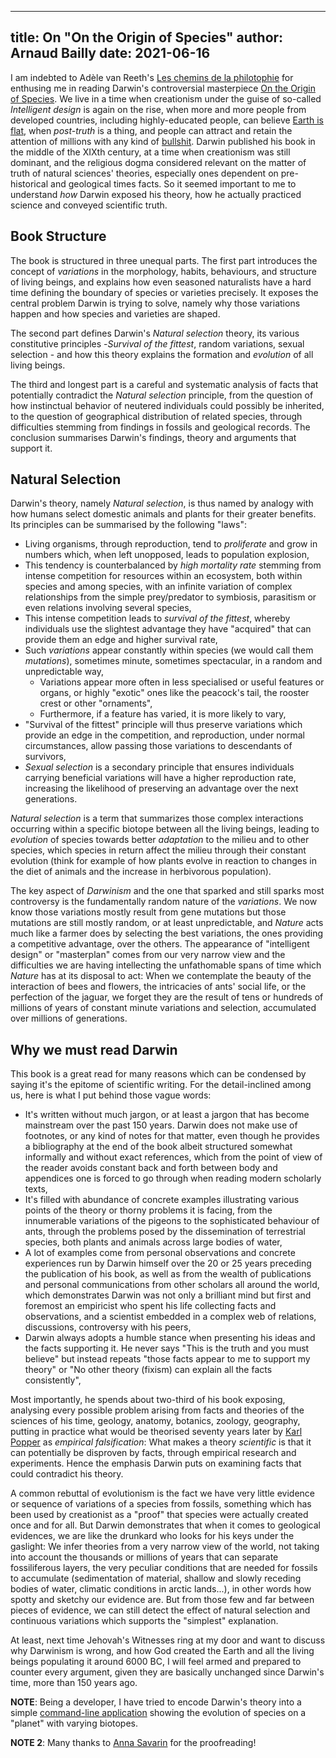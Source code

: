 ------------
title: On "On the Origin of Species"
author: Arnaud Bailly
date: 2021-06-16
------------

I am indebted to Adèle van Reeth's [Les chemins de la philotophie](https://www.franceculture.fr/emissions/les-chemins-de-la-philosophie/les-chemins-de-la-philosophie-emission-du-lundi-08-fevrier-2021) for enthusing me in reading Darwin's controversial masterpiece [On the Origin of Species](https://global.oup.com/academic/product/on-the-origin-of-species-9780199219223). We live in a time when creationism under the guise of so-called _Intelligent design_ is again on the rise, when more and more people from developed countries, including highly-educated people, can believe [Earth is flat](https://physicsworld.com/a/fighting-flat-earth-theory/), when _post-truth_ is a thing, and people can attract and retain the attention of millions with any kind of [bullshit](http://journal.sjdm.org/15/15923a/jdm15923a.html). Darwin published his book in the middle of the XIXth century, at a time when creationism was still dominant, and the religious dogma considered relevant on the matter of truth of natural sciences' theories, especially ones dependent on pre-historical and geological times facts. So it seemed important to me to understand _how_ Darwin exposed his theory, how he actually practiced science and conveyed scientific truth.

## Book Structure

The book is structured in three unequal parts. The first part introduces the concept of _variations_ in the morphology, habits, behaviours, and structure of living beings, and explains how even seasoned naturalists have a hard time defining the boundary of species or varieties precisely. It exposes the central problem Darwin is trying to solve, namely why those variations happen and how species and varieties are shaped.

The second part defines Darwin's _Natural selection_ theory, its various constitutive principles -_Survival of the fittest_, random variations, sexual selection - and how this theory explains the formation and _evolution_ of all living beings.

The third and longest part is a careful and systematic analysis of facts that potentially contradict the _Natural selection_ principle, from the question of how instinctual behavior of neutered individuals could possibly be inherited, to the question of geographical distribution of related species, through difficulties stemming from findings in fossils and geological records. The conclusion summarises Darwin's findings, theory and arguments that support it.

## Natural Selection

Darwin's theory, namely _Natural selection_, is thus named by analogy with how humans select domestic animals and plants for their greater benefits. Its principles can be summarised by the following "laws":

* Living organisms, through reproduction, tend to _proliferate_ and grow in numbers which, when left unopposed, leads to population explosion,
* This tendency is counterbalanced by _high mortality rate_ stemming from intense competition for resources within an ecosystem, both within species and among species, with an infinite variation of complex relationships from the simple prey/predator to symbiosis, parasitism or even relations involving several species,
* This intense competition leads to _survival of the fittest_, whereby individuals use the slightest advantage they have "acquired" that can provide them an edge and higher survival rate,
* Such _variations_ appear constantly within species (we would call them _mutations_), sometimes minute, sometimes spectacular, in a random and unpredictable way,
  * Variations appear more often in less specialised or useful features or organs, or highly "exotic" ones like the peacock's tail, the rooster crest or other "ornaments",
  * Furthermore, if a feature has varied, it is more likely to vary,
* "Survival of the fittest" principle will thus preserve variations which provide an edge in the competition, and reproduction, under normal circumstances, allow passing those variations to descendants of survivors,
* _Sexual selection_ is a secondary principle that ensures individuals carrying beneficial variations will have a higher reproduction rate, increasing the likelihood of preserving an advantage over the next generations.

_Natural selection_ is a term that summarizes those complex interactions occurring within a specific biotope between all the living beings, leading to _evolution_ of species towards better _adaptation_ to the milieu and to other species, which species in return affect the milieu through their constant evolution (think for example of how plants evolve in reaction to changes in the diet of animals and the increase in herbivorous population).

The key aspect of _Darwinism_ and the one that sparked and still sparks most controversy is the fundamentally random nature of the _variations_. We now know those variations mostly result from gene mutations but those mutations are still mostly random, or at least unpredictable, and _Nature_ acts much like a farmer does by selecting the best variations, the ones providing a competitive advantage, over the others. The appearance of "intelligent design" or "masterplan" comes from our very narrow view and the difficulties we are having intellecting the unfathomable spans of time which _Nature_ has at its disposal to act: When we contemplate the beauty of the interaction of bees and flowers, the intricacies of ants' social life, or the perfection of the jaguar, we forget they are the result of tens or hundreds of millions of years of constant minute variations and selection, accumulated over millions of generations.

## Why we must read Darwin

This book is a great read for many reasons which can be condensed by saying it's the epitome of scientific writing. For the detail-inclined among us, here is what I put behind those vague words:

- It's written without much jargon, or at least a jargon that has become mainstream over the past 150 years. Darwin does not make use of footnotes, or any kind of notes for that matter, even though he provides a bibliography at the end of the book albeit structured somewhat informally and without exact references, which from the point of view of the reader avoids constant back and forth between body and appendices one is forced to go through when reading modern scholarly texts,
- It's filled with abundance of concrete examples illustrating various points of the theory or thorny problems it is facing, from the innumerable variations of the pigeons to the sophisticated behaviour of ants, through the problems posed by the dissemination of terrestrial species, both plants and animals across large bodies of water,
- A lot of examples come from personal observations and concrete experiences run by Darwin himself over the 20 or 25 years preceding the publication of his book, as well as from the wealth of publications and personal communications from other scholars all around the world, which demonstrates Darwin was not only a brilliant mind but first and foremost an empiricist who spent his life collecting facts and observations, and a scientist embedded in a complex web of relations, discussions, controversy with his peers,
- Darwin always adopts a humble stance when presenting his ideas and the facts supporting it. He never says "This is the truth and you must believe" but instead repeats "those facts appear to me to support my theory" or "No other theory (fixism) can explain all the facts consistently",

Most importantly, he spends about two-third of his book exposing, analysing every possible problem arising from facts and theories of the sciences of his time, geology, anatomy, botanics, zoology, geography, putting in practice what would be theorised seventy years later by [Karl Popper](https://en.wikipedia.org/wiki/Karl_Popper) as _empirical falsification_: What makes a theory _scientific_ is that it can potentially be disproven by facts, through empirical research and experiments. Hence the emphasis Darwin puts on examining facts that could contradict his theory.

A common rebuttal of evolutionism is the fact we have very little evidence or sequence of variations of a species from fossils, something which has been used by creationist as a "proof" that species were actually created once and for all. But Darwin demonstrates that when it comes to geological evidences, we are like the drunkard who looks for his keys under the gaslight: We infer theories from a very narrow view of the world, not taking into account the thousands or millions of years that can separate fossiliferous layers, the very peculiar conditions that are needed for fossils to accumulate (sedimentation of material, shallow and slowly receding bodies of water, climatic conditions in arctic lands...), in other words how spotty and sketchy our evidence are. But from those few and far between pieces of evidence, we can still detect the effect of natural selection and continuous variations which supports the "simplest" explanation.

At least, next time Jehovah's Witnesses ring at my door and want to discuss why Darwinism is wrong, and how God created the Earth and all the living beings populating it around 6000 BC, I will feel armed and prepared to counter every argument, given they are basically unchanged since Darwin's time, more than 150 years ago.

**NOTE**: Being a developer, I have tried to encode Darwin's theory into a simple [command-line application](https://gitlab.com/abailly/origin-of-species) showing the evolution of species on a "planet" with varying biotopes.

**NOTE 2**: Many thanks to [Anna Savarin](https://www.linkedin.com/in/anna-savarin/?originalSubdomain=fr) for the proofreading!
